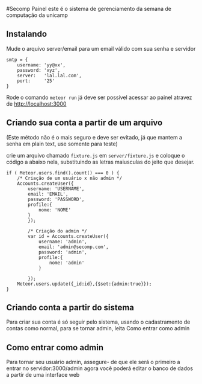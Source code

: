 #Secomp Painel
este é o sistema de gerenciamento da semana de computação da unicamp

## Instalando
Mude o arquivo server/email para um email válido com sua senha e servidor

    smtp = {
        username: 'yy@xx',
        password: 'xyz',
        server:   'lal.lal.com',
        port:     '25'
    }

Rode o comando `meteor run`
já deve ser possível acessar ao painel atravez de [http://localhost:3000](http://localhost:3000)

## Criando sua conta a partir de um arquivo
(Este método não é o mais seguro e deve ser evitado, já que mantem a senha em plain text, use somente para teste)

crie um arquivo chamado `fixture.js` em `server/fixture.js`
e coloque o código a abaixo nela, substituindo as letras maiusculas do jeito que desejar.


    if ( Meteor.users.find().count() === 0 ) {
        /* Criação de um usuário x não admin */
        Accounts.createUser({
            username: 'USERNAME',
            email: 'EMAIL',
            password: 'PASSWORD',
            profile:{
                nome: 'NOME'
            }
            });

            /* Criação do admin */
            var id = Accounts.createUser({
                username: 'admin',
                email: 'admin@secomp.com',
                password: 'admin',
                profile:{
                    nome: 'admin'
                }

            });
        Meteor.users.update({_id:id},{$set:{admin:true}});
    }


## Criando conta a partir do sistema
Para criar sua conta é só seguir pelo sistema, usando o cadastramento de contas como normal, para se tornar admin, leita Como entrar como admin

## Como entrar como admin
Para tornar seu usuário admin, assegure- de que ele será o primeiro a entrar no servidor:3000/admin
agora você poderá editar o banco de dados a partir de uma interface web

